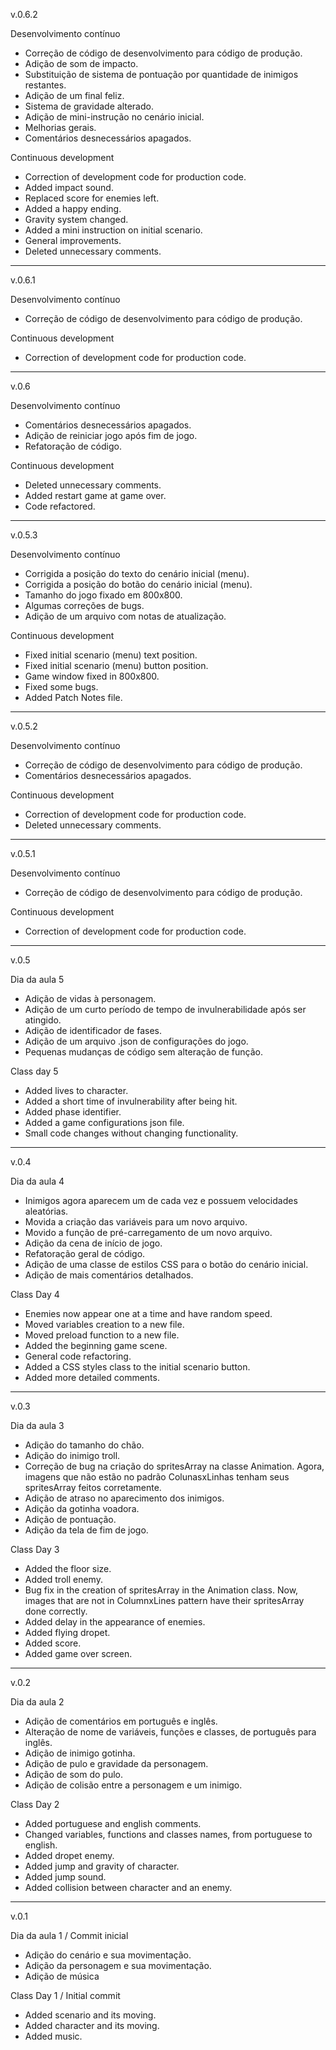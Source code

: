 
v.0.6.2

Desenvolvimento contínuo
- Correção de código de desenvolvimento para código de produção.
- Adição de som de impacto.
- Substituição de sistema de pontuação por quantidade de inimigos restantes.
- Adição de um final feliz.
- Sistema de gravidade alterado.
- Adição de mini-instrução no cenário inicial.
- Melhorias gerais.
- Comentários desnecessários apagados.

Continuous development
- Correction of development code for production code.
- Added impact sound.
- Replaced score for enemies left.
- Added a happy ending.
- Gravity system changed.
- Added a mini instruction on initial scenario.
- General improvements.
- Deleted unnecessary comments.

------------------------------------------------------------------------------

v.0.6.1

Desenvolvimento contínuo
- Correção de código de desenvolvimento para código de produção.

Continuous development
- Correction of development code for production code.

------------------------------------------------------------------------------

v.0.6

Desenvolvimento contínuo
- Comentários desnecessários apagados.
- Adição de reiniciar jogo após fim de jogo.
- Refatoração de código.

Continuous development
- Deleted unnecessary comments.
- Added restart game at game over.
- Code refactored.

------------------------------------------------------------------------------

v.0.5.3

Desenvolvimento contínuo
- Corrigida a posição do texto do cenário inicial (menu).
- Corrigida a posição do botão do cenário inicial (menu).
- Tamanho do jogo fixado em 800x800.
- Algumas correções de bugs.
- Adição de um arquivo com notas de atualização.

Continuous development
- Fixed initial scenario (menu) text position.
- Fixed initial scenario (menu) button position.
- Game window fixed in 800x800.
- Fixed some bugs.
- Added Patch Notes file.

------------------------------------------------------------------------------

v.0.5.2

Desenvolvimento contínuo
- Correção de código de desenvolvimento para código de produção.
- Comentários desnecessários apagados.

Continuous development
- Correction of development code for production code.
- Deleted unnecessary comments.

------------------------------------------------------------------------------

v.0.5.1

Desenvolvimento contínuo
- Correção de código de desenvolvimento para código de produção.

Continuous development
- Correction of development code for production code.

------------------------------------------------------------------------------

v.0.5

Dia da aula 5
- Adição de vidas à personagem.
- Adição de um curto período de tempo de invulnerabilidade após ser atingido.
- Adição de identificador de fases.
- Adição de um arquivo .json de configurações do jogo.
- Pequenas mudanças de código sem alteração de função.

Class day 5
- Added lives to character.
- Added a short time of invulnerability after being hit.
- Added phase identifier.
- Added a game configurations json file.
- Small code changes without changing functionality.

---------------------------------------------------------------------------

v.0.4

Dia da aula 4
- Inimigos agora aparecem um de cada vez e possuem velocidades aleatórias.
- Movida a criação das variáveis para um novo arquivo.
- Movido a função de pré-carregamento de um novo arquivo.
- Adição da cena de início de jogo.
- Refatoração geral de código.
- Adição de uma classe de estilos CSS para o botão do cenário inicial.
- Adição de mais comentários detalhados.

Class Day 4
- Enemies now appear one at a time and have random speed.
- Moved variables creation to a new file.
- Moved preload function to a new file.
- Added the beginning game scene.
- General code refactoring.
- Added a CSS styles class to the initial scenario button.
- Added more detailed comments.

----------------------------------------------------------------------------

v.0.3

Dia da aula 3
- Adição do tamanho do chão.
- Adição do inimigo troll.
- Correção de bug na criação do spritesArray na classe Animation. Agora, imagens que não estão no padrão ColunasxLinhas tenham seus spritesArray feitos corretamente.
- Adição de atraso no aparecimento dos inimigos.
- Adição da gotinha voadora.
- Adição de pontuação.
- Adição da tela de fim de jogo.

Class Day 3
- Added the floor size.
- Added troll enemy.
- Bug fix in the creation of spritesArray in the Animation class. Now, images that are not in ColumnxLines pattern have their spritesArray done correctly.
- Added delay in the appearance of enemies.
- Added flying dropet.
- Added score.
- Added game over screen.

----------------------------------------------------------------------------

v.0.2

Dia da aula 2
- Adição de comentários em português e inglês.
- Alteração de nome de variáveis, funções e classes, de português para inglês.
- Adição de inimigo gotinha.
- Adição de pulo e gravidade da personagem.
- Adição de som do pulo.
- Adição de colisão entre a personagem e um inimigo.

Class Day 2
- Added portuguese and english comments.
- Changed variables, functions and classes names, from portuguese to english.
- Added dropet enemy.
- Added jump and gravity of character.
- Added jump sound.
- Added collision between character and an enemy.

----------------------------------------------------------------------------

v.0.1

Dia da aula 1 / Commit inicial
- Adição do cenário e sua movimentação.
- Adição da personagem e sua movimentação.
- Adição de música

Class Day 1 / Initial commit
- Added scenario and its moving.
- Added character and its moving.
- Added music.
